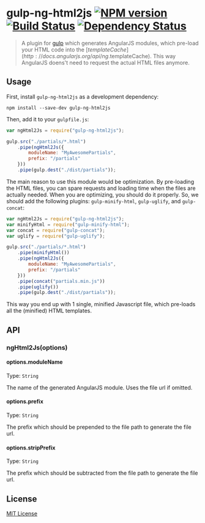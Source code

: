 # gulp-ng-html2js [![NPM version][npm-image]][npm-url] [![Build Status][travis-image]][travis-url] [![Dependency Status][depstat-image]][depstat-url]

> A plugin for [gulp](https://github.com/wearefractal/gulp) which generates AngularJS modules, which pre-load your HTML
code into the [$templateCache](http://docs.angularjs.org/api/ng.$templateCache). This way AngularJS doens't need to
request the actual HTML files anymore.

## Usage

First, install `gulp-ng-html2js` as a development dependency:

```shell
npm install --save-dev gulp-ng-html2js
```

Then, add it to your `gulpfile.js`:

```javascript
var ngHtml2Js = require("gulp-ng-html2js");

gulp.src("./partials/*.html")
	.pipe(ngHtml2Js({
		moduleName: "MyAwesomePartials",
		prefix: "/partials"
	}))
	.pipe(gulp.dest("./dist/partials"));
```

The main reason to use this module would be optimization. By pre-loading the HTML files, you can spare requests and
loading time when the files are actually needed. When you are optimizing, you should do it properly. So, we should add
the following plugins: `gulp-minify-html`, `gulp-uglify`, and `gulp-concat`:

```javascript
var ngHtml2Js = require("gulp-ng-html2js");
var minifyHtml = require("gulp-minify-html");
var concat = require("gulp-concat");
var uglify = require("gulp-uglify");

gulp.src("./partials/*.html")
	.pipe(minifyHtml())
	.pipe(ngHtml2Js({
		moduleName: "MyAwesomePartials",
		prefix: "/partials"
	}))
	.pipe(concat("partials.min.js"))
	.pipe(uglify())
	.pipe(gulp.dest("./dist/partials"));
```

This way you end up with 1 single, minified Javascript file, which pre-loads all the (minified) HTML templates.

## API

### ngHtml2Js(options)

#### options.moduleName
Type: `String`

The name of the generated AngularJS module. Uses the file url if omitted.

#### options.prefix
Type: `String`

The prefix which should be prepended to the file path to generate the file url.

#### options.stripPrefix
Type: `String`

The prefix which should be subtracted from the file path to generate the file url.


## License

[MIT License](http://en.wikipedia.org/wiki/MIT_License)

[npm-url]: https://npmjs.org/package/gulp-ng-html2js
[npm-image]: https://badge.fury.io/js/gulp-ng-html2js.png

[travis-url]: http://travis-ci.org/marklagendijk/gulp-ng-html2js
[travis-image]: https://secure.travis-ci.org/marklagendijk/gulp-ng-html2js.png?branch=master

[depstat-url]: https://david-dm.org/marklagendijk/gulp-ng-html2js
[depstat-image]: https://david-dm.org/marklagendijk/gulp-ng-html2js.png
